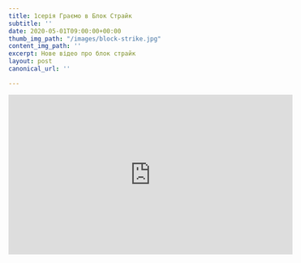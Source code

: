 ```yaml
---
title: 1серія Граємо в Блок Страйк
subtitle: ''
date: 2020-05-01T09:00:00+00:00
thumb_img_path: "/images/block-strike.jpg"
content_img_path: ''
excerpt: Нове відео про блок страйк
layout: post
canonical_url: ''

---
```

<iframe width="560" height="315" src="https://www.youtube.com/embed/Fu3064u1qCQ" frameborder="0" allow="accelerometer; autoplay; encrypted-media; gyroscope; picture-in-picture" allowfullscreen></iframe>